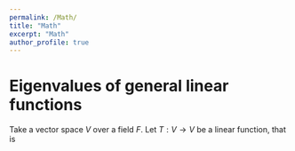 ```yaml
---
permalink: /Math/
title: "Math"
excerpt: "Math"
author_profile: true
---
```


Eigenvalues of general linear functions
===
Take a vector space $V$ over a field $F$. 
Let $T: V \to V$ be a linear function, that is
